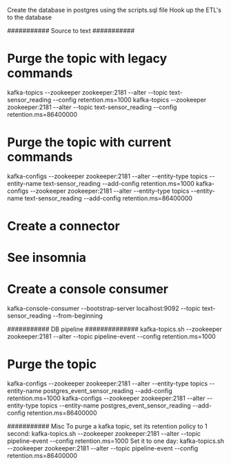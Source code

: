 Create the database in postgres using the scripts.sql file
Hook up the ETL's to the database

########### Source to text ###########
# Purge the topic with legacy commands
kafka-topics --zookeeper zookeeper:2181 --alter --topic text-sensor_reading --config retention.ms=1000
kafka-topics --zookeeper zookeeper:2181 --alter --topic text-sensor_reading --config retention.ms=86400000

# Purge the topic with current commands
kafka-configs --zookeeper zookeeper:2181 --alter --entity-type topics --entity-name text-sensor_reading --add-config retention.ms=1000
kafka-configs --zookeeper zookeeper:2181 --alter --entity-type topics --entity-name text-sensor_reading --add-config retention.ms=86400000

# Create a connector
# See insomnia

# Create a console consumer
kafka-console-consumer --bootstrap-server localhost:9092 --topic text-sensor_reading --from-beginning

########### DB pipeline ##############
kafka-topics.sh --zookeeper zookeeper:2181 --alter --topic pipeline-event --config retention.ms=1000

# Purge the topic
kafka-configs --zookeeper zookeeper:2181 --alter --entity-type topics --entity-name postgres_event_sensor_reading --add-config retention.ms=1000
kafka-configs --zookeeper zookeeper:2181 --alter --entity-type topics --entity-name postgres_event_sensor_reading --add-config retention.ms=86400000




########### Misc
To purge a kafka topic, set its retention policy to 1 second:
kafka-topics.sh --zookeeper zookeeper:2181 --alter --topic pipeline-event --config retention.ms=1000
Set it to one day:
kafka-topics.sh --zookeeper zookeeper:2181 --alter --topic pipeline-event --config retention.ms=86400000